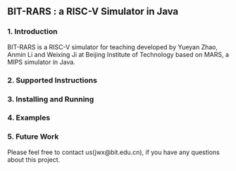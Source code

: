 <H2>BIT-RARS : a RISC-V Simulator in Java </H2>


<H3>1. Introduction</H3>
<P>BIT-RARS is a RISC-V simulator for teaching developed by Yueyan Zhao, Anmin Li and Weixing Ji at Beijing Institute of Technology based on MARS, a MIPS simulator in Java. 

<H3>2. Supported Instructions</H3>

<H3>3. Installing and Running</H3>

<H3>4. Examples</H3>

<H3>5. Future Work</H3>

<P>

<P>
  
<P>Please feel free to contact us(jwx@bit.edu.cn), if you have any questions about this project.
